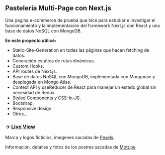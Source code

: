 ## Pasteleria Multi-Page con Next.js

Una pagina e-commerce de prueba que hice para estudiar e investigar el funcionamiento y la implementación del framework Next.js con React y una base de datos NoSQL con MongoDB.

**En este proyecto utilicé:**

- Static-Site-Generation en todas las páginas que hacen fetching de datos.
- Generación estática de rutas dinámicas.
- Custom Hooks.
- API routes de Next.js.
- Base de datos NoSQL con MongoDB, implementada con Mongoose y desplegada en Mongo Atlas.
- Context API y useReducer de React para manejar un estado global sin necesidad de Redux.
- Styled Components y CSS-In-JS.
- Bootstrap.
- Responsive design.
- Otros...

### -> [Live View](https://pasteleria-ecommerce-nextjs.lamaolo.vercel.app/)

Marca y logos ficticios, imagenes sacadas de [Pexels](https://www.pexels.com/).

Información, detalles y fotos de los postres sacadas de [Mott.pe](https://mott.pe/noticias/los-20-postres-mas-famosos-del-mundo-que-tienes-que-comer-antes-de-morir/)
